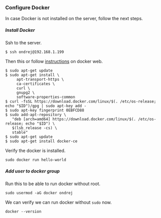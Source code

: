 ### Configure Docker

In case Docker is not installed on the server, follow the next steps.

##### Install Docker

Ssh to the server.

```
$ ssh ondrej@192.168.1.199
```

Then this or follow [instructions](https://docs.docker.com/engine/installation/linux/docker-ce/debian/#set-up-the-repository) on docker web.

```
$ sudo apt-get update
$ sudo apt-get install \
     apt-transport-https \
     ca-certificates \
     curl \
     gnupg2 \
     software-properties-common
$ curl -fsSL https://download.docker.com/linux/$(. /etc/os-release; echo "$ID")/gpg | sudo apt-key add -
$ sudo apt-key fingerprint 0EBFCD88
$ sudo add-apt-repository \
   "deb [arch=amd64] https://download.docker.com/linux/$(. /etc/os-release; echo "$ID") \
   $(lsb_release -cs) \
   stable"
$ sudo apt-get update
$ sudo apt-get install docker-ce
```

Verify the docker is installed.

```
sudo docker run hello-world
```

##### Add user to docker group

Run this to be able to run docker without root.

```
sudo usermod -aG docker ondrej
```

We can verify we can run docker without `sudo` now.

```
docker --version
```



